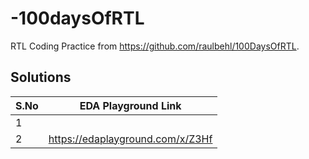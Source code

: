 # -100daysOfRTL
RTL Coding Practice from https://github.com/raulbehl/100DaysOfRTL. 



## Solutions

| S.No | EDA Playground Link |
|----------|----------|
| 1   |   |
| 2   | https://edaplayground.com/x/Z3Hf  |


